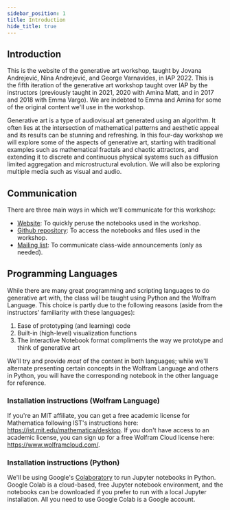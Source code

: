 ```yaml
---
sidebar_position: 1
title: Introduction
hide_title: true
---
```


## Introduction

This is the website of the generative art workshop, taught by Jovana Andrejević, Nina Andrejević, and George Varnavides, in IAP 2022.
This is the fifth iteration of the generative art workshop taught over IAP by the instructors (previously taught in 2021, 2020 with Amina Matt, and in 2017 and 2018 with Emma Vargo).
We are indebted to Emma and Amina for some of the original content we'll use in the workshop.

Generative art is a type of audiovisual art generated using an algorithm.
It often lies at the intersection of mathematical patterns and aesthetic appeal and its results can be stunning and refreshing.
In this four-day workshop we will explore some of the aspects of generative art, starting with traditional examples such as mathematical fractals and chaotic attractors, and extending it to discrete and continuous physical systems such as diffusion limited aggregation and microstructural evolution.
We will also be exploring multiple media such as visual and audio.

## Communication

There are three main ways in which we'll communicate for this workshop:
* [Website](https://gvarnavides.com/generative-art-workshop-website/): To quickly peruse the notebooks used in the workshop.
* [Github repository](https://github.com/gvarnavi/generative-art-iap): To access the notebooks and files used in the workshop.
* [Mailing list](https://groups.mit.edu/webmoira/list/generative-art-2022): To communicate class-wide announcements (only as needed).

## Programming Languages
While there are many great programming and scripting languages to do generative art with, the class will be taught using Python and the Wolfram Language.
This choice is partly due to the following reasons (aside from the instructors' familiarity with these languages):
1. Ease of prototyping (and learning) code
2. Built-in (high-level) visualization functions
3. The interactive Notebook format compliments the way we prototype and think of generative art

We'll try and provide *most* of the content in both languages; while we'll alternate presenting certain concepts in the Wolfram Language and others in Python, you will have the corresponding notebook in the other language for reference.

### Installation instructions (Wolfram Language)
If you're an MIT affiliate, you can get a free academic license for Mathematica following IST's instructions here: https://ist.mit.edu/mathematica/desktop.
If you don't have access to an academic license, you can sign up for a free Wolfram Cloud license here: https://www.wolframcloud.com/.

### Installation instructions (Python)
We'll be using Google's [Colaboratory](https://colab.research.google.com/notebooks/welcome.ipynb) to run Jupyter notebooks in Python. Google Colab is a cloud-based, free Jupyter notebook environment, and the notebooks can be downloaded if you prefer to run with a local Jupyter installation. All you need to use Google Colab is a Google account.
